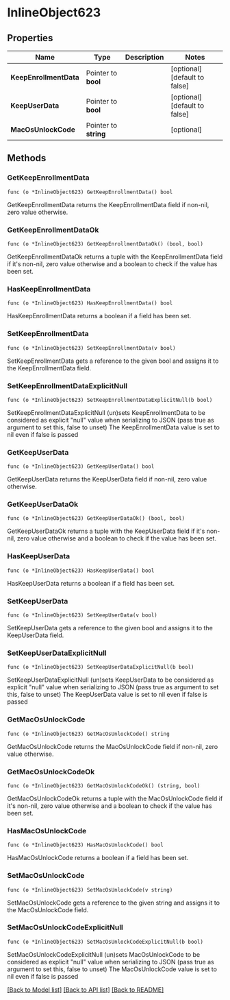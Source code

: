 # InlineObject623

## Properties

Name | Type | Description | Notes
------------ | ------------- | ------------- | -------------
**KeepEnrollmentData** | Pointer to **bool** |  | [optional] [default to false]
**KeepUserData** | Pointer to **bool** |  | [optional] [default to false]
**MacOsUnlockCode** | Pointer to **string** |  | [optional] 

## Methods

### GetKeepEnrollmentData

`func (o *InlineObject623) GetKeepEnrollmentData() bool`

GetKeepEnrollmentData returns the KeepEnrollmentData field if non-nil, zero value otherwise.

### GetKeepEnrollmentDataOk

`func (o *InlineObject623) GetKeepEnrollmentDataOk() (bool, bool)`

GetKeepEnrollmentDataOk returns a tuple with the KeepEnrollmentData field if it's non-nil, zero value otherwise
and a boolean to check if the value has been set.

### HasKeepEnrollmentData

`func (o *InlineObject623) HasKeepEnrollmentData() bool`

HasKeepEnrollmentData returns a boolean if a field has been set.

### SetKeepEnrollmentData

`func (o *InlineObject623) SetKeepEnrollmentData(v bool)`

SetKeepEnrollmentData gets a reference to the given bool and assigns it to the KeepEnrollmentData field.

### SetKeepEnrollmentDataExplicitNull

`func (o *InlineObject623) SetKeepEnrollmentDataExplicitNull(b bool)`

SetKeepEnrollmentDataExplicitNull (un)sets KeepEnrollmentData to be considered as explicit "null" value
when serializing to JSON (pass true as argument to set this, false to unset)
The KeepEnrollmentData value is set to nil even if false is passed
### GetKeepUserData

`func (o *InlineObject623) GetKeepUserData() bool`

GetKeepUserData returns the KeepUserData field if non-nil, zero value otherwise.

### GetKeepUserDataOk

`func (o *InlineObject623) GetKeepUserDataOk() (bool, bool)`

GetKeepUserDataOk returns a tuple with the KeepUserData field if it's non-nil, zero value otherwise
and a boolean to check if the value has been set.

### HasKeepUserData

`func (o *InlineObject623) HasKeepUserData() bool`

HasKeepUserData returns a boolean if a field has been set.

### SetKeepUserData

`func (o *InlineObject623) SetKeepUserData(v bool)`

SetKeepUserData gets a reference to the given bool and assigns it to the KeepUserData field.

### SetKeepUserDataExplicitNull

`func (o *InlineObject623) SetKeepUserDataExplicitNull(b bool)`

SetKeepUserDataExplicitNull (un)sets KeepUserData to be considered as explicit "null" value
when serializing to JSON (pass true as argument to set this, false to unset)
The KeepUserData value is set to nil even if false is passed
### GetMacOsUnlockCode

`func (o *InlineObject623) GetMacOsUnlockCode() string`

GetMacOsUnlockCode returns the MacOsUnlockCode field if non-nil, zero value otherwise.

### GetMacOsUnlockCodeOk

`func (o *InlineObject623) GetMacOsUnlockCodeOk() (string, bool)`

GetMacOsUnlockCodeOk returns a tuple with the MacOsUnlockCode field if it's non-nil, zero value otherwise
and a boolean to check if the value has been set.

### HasMacOsUnlockCode

`func (o *InlineObject623) HasMacOsUnlockCode() bool`

HasMacOsUnlockCode returns a boolean if a field has been set.

### SetMacOsUnlockCode

`func (o *InlineObject623) SetMacOsUnlockCode(v string)`

SetMacOsUnlockCode gets a reference to the given string and assigns it to the MacOsUnlockCode field.

### SetMacOsUnlockCodeExplicitNull

`func (o *InlineObject623) SetMacOsUnlockCodeExplicitNull(b bool)`

SetMacOsUnlockCodeExplicitNull (un)sets MacOsUnlockCode to be considered as explicit "null" value
when serializing to JSON (pass true as argument to set this, false to unset)
The MacOsUnlockCode value is set to nil even if false is passed

[[Back to Model list]](../README.md#documentation-for-models) [[Back to API list]](../README.md#documentation-for-api-endpoints) [[Back to README]](../README.md)



